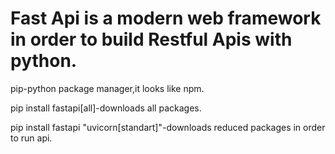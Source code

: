 <h1>Fast Api is a modern web framework in order to build Restful Apis with python.</h1>
<p>pip-python package manager,it looks like npm.</p>
<p>pip install fastapi[all]-downloads all packages.</p>
<p>pip install fastapi "uvicorn[standart]"-downloads reduced packages in order to run api.</p>
